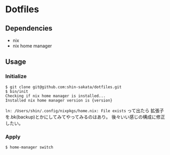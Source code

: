 # Dotfiles

## Dependencies

- nix
- nix home manager


## Usage

### Initialize

```
$ git clone git@github.com:shin-sakata/dotfiles.git
$ bin/init
Checking if nix home manager is installed...
Installed nix home manager version is {version}
```

`ln: /Users/shin/.config/nixpkgs/home.nix: File exists` って出たら 拡張子を.bk(backup)とかにしてみてやってみるのはあり。
後々いい感じの構成に修正したい。

### Apply

```
$ home-manager switch
```
